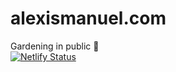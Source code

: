 # alexismanuel.com
Gardening in public 🌱  
[![Netlify Status](https://api.netlify.com/api/v1/badges/38ef5834-429f-40fc-89ab-32549c5d7330/deploy-status)](https://app.netlify.com/sites/condescending-golick-cb5e6e/deploys)